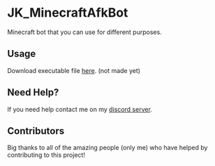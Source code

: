 # JK_MinecraftAfkBot
Minecraft bot that you can use for different purposes.

## Usage 
Download executable file [here](). (not made yet)

## Need Help?
If you need help contact me on my [discord server](https://discord.gg/xgET5epJE6).

## Contributors
Big thanks to all of the amazing people (only me) who have helped by contributing to this project!

